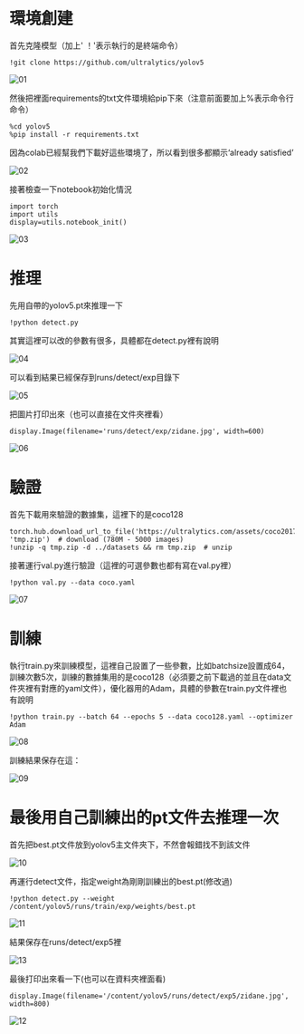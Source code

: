 # 環境創建
首先克隆模型（加上' ！'表示執行的是終端命令）

    !git clone https://github.com/ultralytics/yolov5
    
![01](https://github.com/muchen0926/Artificial-Intelligence-Final-Report/blob/main/%E6%9C%9F%E6%9C%ABcode/1.png)

然後把裡面requirements的txt文件環境給pip下來（注意前面要加上%表示命令行命令）

    %cd yolov5
    %pip install -r requirements.txt

因為colab已經幫我們下載好這些環境了，所以看到很多都顯示‘already satisfied’

![02](https://github.com/muchen0926/Artificial-Intelligence-Final-Report/blob/main/%E6%9C%9F%E6%9C%ABcode/2.png)

接著檢查一下notebook初始化情況

    import torch
    import utils
    display=utils.notebook_init()

![03](https://github.com/muchen0926/Artificial-Intelligence-Final-Report/blob/main/%E6%9C%9F%E6%9C%ABcode/3.png)

# 推理
先用自帶的yolov5.pt來推理一下

    !python detect.py

其實這裡可以改的參數有很多，具體都在detect.py裡有說明

![04](https://github.com/muchen0926/Artificial-Intelligence-Final-Report/blob/main/%E6%9C%9F%E6%9C%ABcode/4.png)

可以看到結果已經保存到runs/detect/exp目錄下  

![05](https://github.com/muchen0926/Artificial-Intelligence-Final-Report/blob/main/%E6%9C%9F%E6%9C%ABcode/5.png)

把圖片打印出來（也可以直接在文件夾裡看）

    display.Image(filename='runs/detect/exp/zidane.jpg', width=600)

![06](https://github.com/muchen0926/Artificial-Intelligence-Final-Report/blob/main/%E6%9C%9F%E6%9C%ABcode/6.png)

# 驗證
首先下載用來驗證的數據集，這裡下的是coco128

    torch.hub.download_url_to_file('https://ultralytics.com/assets/coco2017val.zip', 'tmp.zip')  # download (780M - 5000 images)
    !unzip -q tmp.zip -d ../datasets && rm tmp.zip  # unzip

接著運行val.py進行驗證（這裡的可選參數也都有寫在val.py裡）

    !python val.py --data coco.yaml

![07](https://github.com/muchen0926/Artificial-Intelligence-Final-Report/blob/main/%E6%9C%9F%E6%9C%ABcode/7.png)

# 訓練
執行train.py來訓練模型，這裡自己設置了一些參數，比如batchsize設置成64，訓練次數5次，訓練的數據集用的是coco128（必須要之前下載過的並且在data文件夾裡有對應的yaml文件），優化器用的Adam，具體的參數在train.py文件裡也有說明

    !python train.py --batch 64 --epochs 5 --data coco128.yaml --optimizer Adam

![08](https://github.com/muchen0926/Artificial-Intelligence-Final-Report/blob/main/%E6%9C%9F%E6%9C%ABcode/8.png)

訓練結果保存在這：

![09](https://github.com/muchen0926/Artificial-Intelligence-Final-Report/blob/main/%E6%9C%9F%E6%9C%ABcode/9.png)

# 最後用自己訓練出的pt文件去推理一次

首先把best.pt文件放到yolov5主文件夾下，不然會報錯找不到該文件

![10](https://github.com/muchen0926/Artificial-Intelligence-Final-Report/blob/main/%E6%9C%9F%E6%9C%ABcode/10.png)

再運行detect文件，指定weight為剛剛訓練出的best.pt(修改過)

    !python detect.py --weight /content/yolov5/runs/train/exp/weights/best.pt

![11](https://github.com/muchen0926/Artificial-Intelligence-Final-Report/blob/main/%E6%9C%9F%E6%9C%ABcode/11.png)

結果保存在runs/detect/exp5裡

![13](https://github.com/muchen0926/Artificial-Intelligence-Final-Report/blob/main/13.png)

最後打印出來看一下(也可以在資料夾裡面看)

    display.Image(filename='/content/yolov5/runs/detect/exp5/zidane.jpg', width=800)

![12](https://github.com/muchen0926/Artificial-Intelligence-Final-Report/blob/main/%E6%9C%9F%E6%9C%ABcode/12.png)
